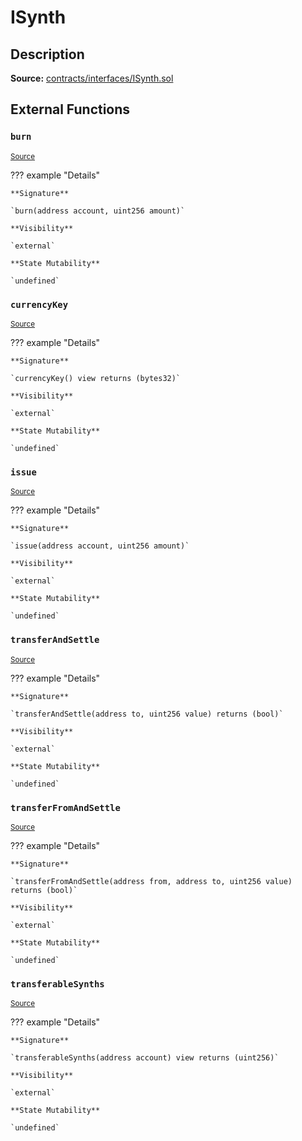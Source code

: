 # ISynth

## Description

**Source:** [contracts/interfaces/ISynth.sol](https://github.com/Synthetixio/synthetix/tree/v2.39.2/contracts/interfaces/ISynth.sol)

## External Functions

### `burn`

<sub>[Source](https://github.com/Synthetixio/synthetix/tree/v2.39.2/contracts/interfaces/ISynth.sol#L21)</sub>

??? example "Details"

    **Signature**

    `burn(address account, uint256 amount)`

    **Visibility**

    `external`

    **State Mutability**

    `undefined`

### `currencyKey`

<sub>[Source](https://github.com/Synthetixio/synthetix/tree/v2.39.2/contracts/interfaces/ISynth.sol#L7)</sub>

??? example "Details"

    **Signature**

    `currencyKey() view returns (bytes32)`

    **Visibility**

    `external`

    **State Mutability**

    `undefined`

### `issue`

<sub>[Source](https://github.com/Synthetixio/synthetix/tree/v2.39.2/contracts/interfaces/ISynth.sol#L23)</sub>

??? example "Details"

    **Signature**

    `issue(address account, uint256 amount)`

    **Visibility**

    `external`

    **State Mutability**

    `undefined`

### `transferAndSettle`

<sub>[Source](https://github.com/Synthetixio/synthetix/tree/v2.39.2/contracts/interfaces/ISynth.sol#L12)</sub>

??? example "Details"

    **Signature**

    `transferAndSettle(address to, uint256 value) returns (bool)`

    **Visibility**

    `external`

    **State Mutability**

    `undefined`

### `transferFromAndSettle`

<sub>[Source](https://github.com/Synthetixio/synthetix/tree/v2.39.2/contracts/interfaces/ISynth.sol#L14)</sub>

??? example "Details"

    **Signature**

    `transferFromAndSettle(address from, address to, uint256 value) returns (bool)`

    **Visibility**

    `external`

    **State Mutability**

    `undefined`

### `transferableSynths`

<sub>[Source](https://github.com/Synthetixio/synthetix/tree/v2.39.2/contracts/interfaces/ISynth.sol#L9)</sub>

??? example "Details"

    **Signature**

    `transferableSynths(address account) view returns (uint256)`

    **Visibility**

    `external`

    **State Mutability**

    `undefined`
